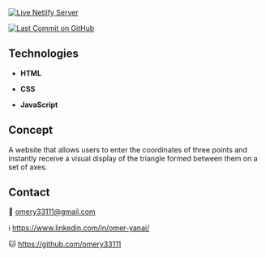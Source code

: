 [![Live Netlify Server](https://img.shields.io/badge/Live%20on-Netlify-00ad9f.svg)](https://triangle-ui-task.netlify.app/)

[![Last Commit on GitHub](https://img.shields.io/github/last-commit/omery33111/triangle-ui.svg)](https://github.com/omery33111/triangle-ui/commits/main)

## Technologies
* **HTML**

* **CSS**

* **JavaScript**

## Concept

A website that allows users to enter the coordinates of three points and instantly receive a visual display of the triangle formed between them on a set of axes.

## Contact

📧 omery33111@gmail.com

ℹ️ https://www.linkedin.com/in/omer-yanai/

🐱 https://github.com/omery33111